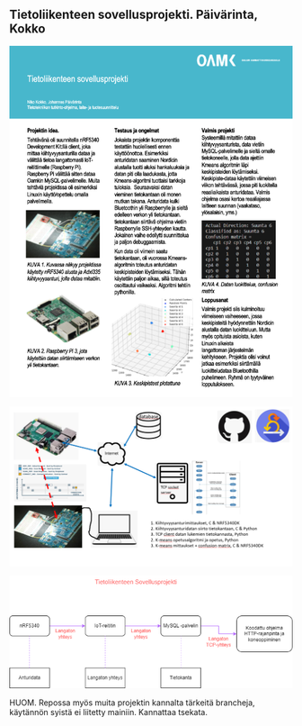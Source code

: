 
## Tietoliikenteen sovellusprojekti. Päivärinta, Kokko


![Posteri](https://github.com/PaivarintaJohannes/TietoliikenteenSovellusprojekti/blob/main/posteri.png)


![Projektin idea](https://github.com/PaivarintaJohannes/TietoliikenteenSovellusprojekti/blob/main/projektikuva.png)


![Arkkitehtuurikaavio](https://github.com/PaivarintaJohannes/TietoliikenteenSovellusprojekti/blob/main/arkkitehtuurikaavio.png)

HUOM. Repossa myös muita projektin kannalta tärkeitä brancheja, käytännön syistä ei liitetty mainiin. Kannattaa tsekata.
